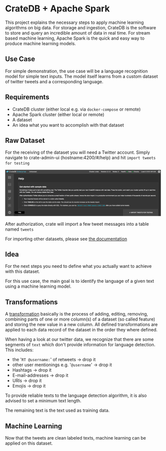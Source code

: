 # CrateDB + Apache Spark

This project explains the necessary steps to apply machine learning algorithms on big data.
For storage and ingestion, CrateDB is the software to store and query an incredible amount of data in real time.
For stream based machine learning, Apache Spark is the quick and easy way to produce machine learning models.

## Use Case

For simple demonstration, the use case will be a language recognition model for simple text inputs.
The model itself learns from a custom dataset of twitter tweets and a corresponding language.

## Requirements

* CrateDB cluster (either local e.g. via `docker-compose` or remote)
* Apache Spark cluster (either local or remote)
* A dataset
* An idea what you want to accomplish with that dataset

## Raw Dataset

For the receiving of the dataset you will need a Twitter account.
Simply navigate to crate-admin-ui (hostname:4200/#/help) and hit `import tweets for testing`

![alt text][import_tweets]

After authorization, crate will import a few tweet messages into a table named `tweets`

For importing other datasets, please see [the documentation](https://crate.io/docs/crate/guide/index.html)

## Idea

For the next steps you need to define what you actually want to achieve with this dataset.

For this use case, the main goal is to identify the language of a given text using a machine learning model.

## Transformations

A [transformation][definition_transformation] basically is the process of adding, editing, removing, combining parts of
one or more column(s) of a dataset (so called feature) and storing the new value in a new column.
All defined transformations are applied to each data record of the dataset in the order they where defined.

When having a look at our twitter data, we recognize that there are some segments of `text` which don't provide
information for language detection.
This includes:

* the '`RT @username:`' of retweets -> drop it
* other user mentionings e.g. '`@username`' -> drop it
* Hashtags -> drop it
* E-mail-addresses -> drop it
* URIs -> drop it
* Emojis -> drop it

To provide reliable texts to the language detection algorithm, it is also advised to set a minimum text length.

The remaining text is the text used as training data.

## Machine Learning

Now that the tweets are clean labeled texts, machine learning can be applied on this dataset.

[import_tweets]: import_tweets.png
[definition_transformation]: https://spark.apache.org/docs/latest/ml-pipeline.html#main-concepts-in-pipelines

